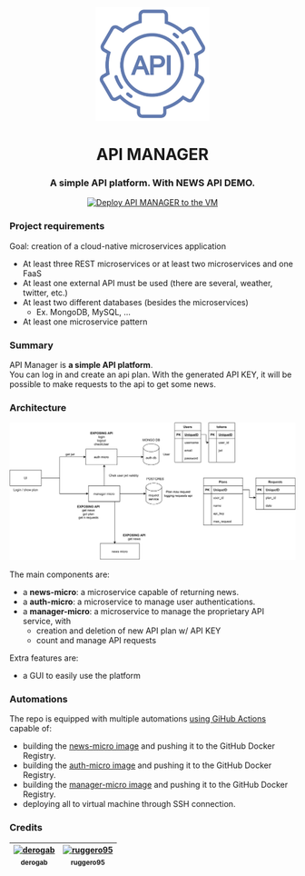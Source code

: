 
<p align="center">
  <img src="./gui-api-manager/public/favicon_package_v0.16/android-chrome-384x384.png" alt="header" height="200px">
</p>
<h1 align="center">API MANAGER</h1>
<h3 align="center">A simple API platform. With NEWS API DEMO.</h3>
<p align="center">
    <a href="https://github.com/ruggero95/api-manager/actions/workflows/k8s-deploy-api-manager.yml">
        <img src="https://github.com/ruggero95/api-manager/actions/workflows/k8s-deploy-api-manager.yml/badge.svg" alt="Deploy API MANAGER to the VM">
    </a>
</p>

### Project requirements
Goal: creation of a cloud-native microservices application
- At least three REST microservices or at least two microservices and one FaaS
- At least one external API must be used (there are several, weather, twitter, etc.)
- At least two different databases (besides the microservices) 
  - Ex. MongoDB, MySQL, ...
- At least one microservice pattern

### Summary
API Manager is **a simple API platform**.  
You can log in and create an api plan. With the generated API KEY, it will be possible to make requests to the api to get some news.

### Architecture
![summary](./.assets/summary.png)

The main components are:
- a **news-micro**: a microservice capable of returning news.
- a **auth-micro**: a microservice to manage user authentications.
- a **manager-micro**: a microservice to manage the proprietary API service, with
  - creation and deletion of new API plan w/ API KEY
  - count and manage API requests

Extra features are:
- a GUI to easily use the platform

### Automations
The repo is equipped with multiple automations [using GiHub Actions](https://github.com/ruggero95/api-manager/actions) capable of:
- building the [news-micro image](https://github.com/ruggero95/api-manager/pkgs/container/api-manager%2Fnews-micro) and pushing it to the GitHub Docker Registry.
- building the [auth-micro image](https://github.com/ruggero95/api-manager/pkgs/container/api-manager%2Fauth-micro) and pushing it to the GitHub Docker Registry.
- building the [manager-micro image](https://github.com/ruggero95/api-manager/pkgs/container/api-manager%2Fmanager-micro) and pushing it to the GitHub Docker Registry.
- deploying all to virtual machine through SSH connection.

### Credits
| [<img src="https://avatars.githubusercontent.com/u/4183824?v=4" width="100px;" alt="derogab"/><br /><sub><b>derogab</b></sub>](https://github.com/derogab) | [<img src="https://avatars.githubusercontent.com/u/9202746?v=4" width="100px;" alt="ruggero95"/><br /><sub><b>ruggero95</b></sub>](https://github.com/ruggero95) | 
| :---: | :---: |
